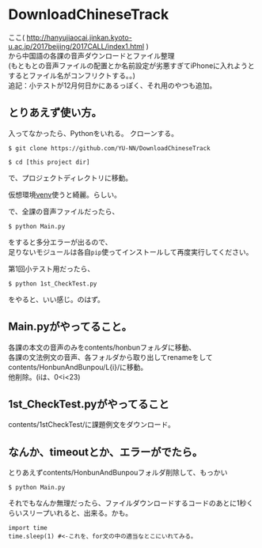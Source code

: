 # DownloadChineseTrack
ここ( http://hanyujiaocai.jinkan.kyoto-u.ac.jp/2017beijing/2017CALL/index1.html )  
から中国語の各課の音声ダウンロードとファイル整理  
(もともとの音声ファイルの配置とか名前設定が劣悪すぎてiPhoneに入れようとするとファイル名がコンフリクトする。。)<br>
追記：小テストが12月何日かにあるっぽく、それ用のやつも追加。
## とりあえず使い方。

入ってなかったら、Pythonをいれる。
クローンする。

```
$ git clone https://github.com/YU-NN/DownloadChineseTrack
```

```
$ cd [this project dir]
```
で、プロジェクトディレクトリに移動。

仮想環境[venv](https://qiita.com/fiftystorm36/items/b2fd47cf32c7694adc2e)使うと綺麗。らしい。<br>

で、全課の音声ファイルだったら、
```
$ python Main.py
```
をすると多分エラーが出るので、<br>
足りないモジュールは各自`pip`使ってインストールして再度実行してください。

第1回小テスト用だったら、
```
$ python 1st_CheckTest.py
```
をやると、いい感じ。のはず。

## Main.pyがやってること。
各課の本文の音声のみをcontents/honbunフォルダに移動、    
各課の文法例文の音声、各フォルダから取り出してrenameをしてcontents/HonbunAndBunpou/L{i}/に移動。<br>
他削除。(iは、0<i<23)

## 1st_CheckTest.pyがやってること
contents/1stCheckTest/に課題例文をダウンロード。

## なんか、timeoutとか、エラーがでたら。
とりあえずcontents/HonbunAndBunpouフォルダ削除して、もっかい
```
$ python Main.py
```
それでもなんか無理だったら、ファイルダウンロードするコードのあとに1秒くらいスリープいれると、出来る。かも。
```
import time
time.sleep(1) #<-これを、for文の中の適当なとこにいれてみる。
```   
